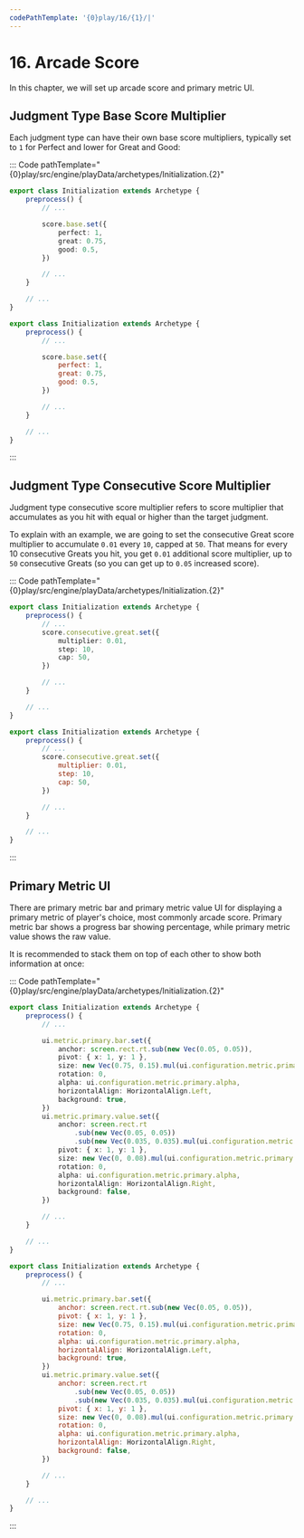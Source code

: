 ```yaml
---
codePathTemplate: '{0}play/16/{1}/|'
---
```


# 16. Arcade Score

In this chapter, we will set up arcade score and primary metric UI.

## Judgment Type Base Score Multiplier

Each judgment type can have their own base score multipliers, typically set to `1` for Perfect and lower for Great and Good:

::: Code pathTemplate="{0}play/src/engine/playData/archetypes/Initialization.{2}"

```ts
export class Initialization extends Archetype {
    preprocess() {
        // ...

        score.base.set({
            perfect: 1,
            great: 0.75,
            good: 0.5,
        })

        // ...
    }

    // ...
}
```

```js
export class Initialization extends Archetype {
    preprocess() {
        // ...

        score.base.set({
            perfect: 1,
            great: 0.75,
            good: 0.5,
        })

        // ...
    }

    // ...
}
```

:::

## Judgment Type Consecutive Score Multiplier

Judgment type consecutive score multiplier refers to score multiplier that accumulates as you hit with equal or higher than the target judgment.

To explain with an example, we are going to set the consecutive Great score multiplier to accumulate `0.01` every `10`, capped at `50`. That means for every 10 consecutive Greats you hit, you get `0.01` additional score multiplier, up to `50` consecutive Greats (so you can get up to `0.05` increased score).

::: Code pathTemplate="{0}play/src/engine/playData/archetypes/Initialization.{2}"

```ts
export class Initialization extends Archetype {
    preprocess() {
        // ...
        score.consecutive.great.set({
            multiplier: 0.01,
            step: 10,
            cap: 50,
        })

        // ...
    }

    // ...
}
```

```js
export class Initialization extends Archetype {
    preprocess() {
        // ...
        score.consecutive.great.set({
            multiplier: 0.01,
            step: 10,
            cap: 50,
        })

        // ...
    }

    // ...
}
```

:::

## Primary Metric UI

There are primary metric bar and primary metric value UI for displaying a primary metric of player's choice, most commonly arcade score. Primary metric bar shows a progress bar showing percentage, while primary metric value shows the raw value.

It is recommended to stack them on top of each other to show both information at once:

::: Code pathTemplate="{0}play/src/engine/playData/archetypes/Initialization.{2}"

```ts
export class Initialization extends Archetype {
    preprocess() {
        // ...

        ui.metric.primary.bar.set({
            anchor: screen.rect.rt.sub(new Vec(0.05, 0.05)),
            pivot: { x: 1, y: 1 },
            size: new Vec(0.75, 0.15).mul(ui.configuration.metric.primary.scale),
            rotation: 0,
            alpha: ui.configuration.metric.primary.alpha,
            horizontalAlign: HorizontalAlign.Left,
            background: true,
        })
        ui.metric.primary.value.set({
            anchor: screen.rect.rt
                .sub(new Vec(0.05, 0.05))
                .sub(new Vec(0.035, 0.035).mul(ui.configuration.metric.primary.scale)),
            pivot: { x: 1, y: 1 },
            size: new Vec(0, 0.08).mul(ui.configuration.metric.primary.scale),
            rotation: 0,
            alpha: ui.configuration.metric.primary.alpha,
            horizontalAlign: HorizontalAlign.Right,
            background: false,
        })

        // ...
    }

    // ...
}
```

```js
export class Initialization extends Archetype {
    preprocess() {
        // ...

        ui.metric.primary.bar.set({
            anchor: screen.rect.rt.sub(new Vec(0.05, 0.05)),
            pivot: { x: 1, y: 1 },
            size: new Vec(0.75, 0.15).mul(ui.configuration.metric.primary.scale),
            rotation: 0,
            alpha: ui.configuration.metric.primary.alpha,
            horizontalAlign: HorizontalAlign.Left,
            background: true,
        })
        ui.metric.primary.value.set({
            anchor: screen.rect.rt
                .sub(new Vec(0.05, 0.05))
                .sub(new Vec(0.035, 0.035).mul(ui.configuration.metric.primary.scale)),
            pivot: { x: 1, y: 1 },
            size: new Vec(0, 0.08).mul(ui.configuration.metric.primary.scale),
            rotation: 0,
            alpha: ui.configuration.metric.primary.alpha,
            horizontalAlign: HorizontalAlign.Right,
            background: false,
        })

        // ...
    }

    // ...
}
```

:::
